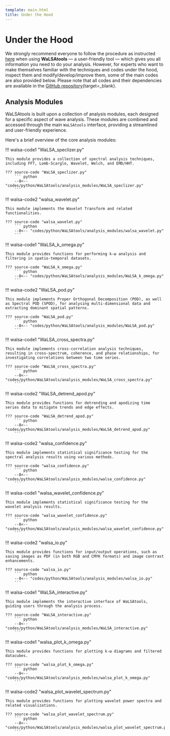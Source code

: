 ```yaml
---
template: main.html
title: Under the Hood
---
```


# Under the Hood

We strongly recommend everyone to follow the procedure as instructed [here](WaLSAtools.md) when using **WaLSAtools** — a user-friendly tool — which gives you all information you need to do your analysis. 
However, for experts who want to make themselves familiar with the techniques and codes under the hood, inspect them and modify/develop/improve them, some of the main codes are also provided below. Please note that all codes and their dependencies are available in the [GitHub repository](https://github.com/WaLSAteam/WaLSAtools){target=_blank}.

## Analysis Modules

WaLSAtools is built upon a collection of analysis modules, each designed for a specific aspect of wave analysis. These modules are combined and accessed through the main `WaLSAtools` interface, providing a streamlined and user-friendly experience.

Here's a brief overview of the core analysis modules:

!!! walsa-code1 "WaLSA_speclizer.py"

    This module provides a collection of spectral analysis techniques, including FFT, Lomb-Scargle, Wavelet, Welch, and EMD/HHT.

    ??? source-code "WaLSA_speclizer.py"
        ``` python
        --8<-- "codes/python/WaLSAtools/analysis_modules/WaLSA_speclizer.py"
        ```

!!! walsa-code2 "walsa_wavelet.py"

    This module implements the Wavelet Transform and related functionalities.

    ??? source-code "walsa_wavelet.py"
        ``` python
        --8<-- "codes/python/WaLSAtools/analysis_modules/walsa_wavelet.py"
        ```

!!! walsa-code1 "WaLSA_k_omega.py"

    This module provides functions for performing k-ω analysis and filtering in spatio-temporal datasets.

    ??? source-code "WaLSA_k_omega.py"
        ``` python
        --8<-- "codes/python/WaLSAtools/analysis_modules/WaLSA_k_omega.py"
        ```

!!! walsa-code2 "WaLSA_pod.py"

    This module implements Proper Orthogonal Decomposition (POD), as well as Spectral POD (SPOD), for analysing multi-dimensional data and extracting dominant spatial patterns.

    ??? source-code "WaLSA_pod.py"
        ``` python
        --8<-- "codes/python/WaLSAtools/analysis_modules/WaLSA_pod.py"
        ```

!!! walsa-code1 "WaLSA_cross_spectra.py"

    This module implements cross-correlation analysis techniques, resulting in cross-spectrum, coherence, and phase relationships, for investigating correlations between two time series.

    ??? source-code "WaLSA_cross_spectra.py"
        ``` python
        --8<-- "codes/python/WaLSAtools/analysis_modules/WaLSA_cross_spectra.py"
        ```

!!! walsa-code2 "WaLSA_detrend_apod.py"

    This module provides functions for detrending and apodizing time series data to mitigate trends and edge effects.

    ??? source-code "WaLSA_detrend_apod.py"
        ``` python
        --8<-- "codes/python/WaLSAtools/analysis_modules/WaLSA_detrend_apod.py"
        ```

!!! walsa-code2 "walsa_confidence.py"

    This module implements statistical significance testing for the spectral analysis results using various methods.

    ??? source-code "walsa_confidence.py"
        ``` python
        --8<-- "codes/python/WaLSAtools/analysis_modules/walsa_confidence.py"
        ```

!!! walsa-code1 "walsa_wavelet_confidence.py"

    This module implements statistical significance testing for the wavelet analysis results.

    ??? source-code "walsa_wavelet_confidence.py"
        ``` python
        --8<-- "codes/python/WaLSAtools/analysis_modules/walsa_wavelet_confidence.py"
        ```

!!! walsa-code2 "walsa_io.py"

    This module provides functions for input/output operations, such as saving images as PDF (in both RGB and CMYK formats) and image contrast enhancements.

    ??? source-code "walsa_io.py"
        ``` python
        --8<-- "codes/python/WaLSAtools/analysis_modules/walsa_io.py"
        ```

!!! walsa-code1 "WaLSA_interactive.py"

    This module implements the interactive interface of WaLSAtools, guiding users through the analysis process.

    ??? source-code "WaLSA_interactive.py"
        ``` python
        --8<-- "codes/python/WaLSAtools/analysis_modules/WaLSA_interactive.py"
        ```

!!! walsa-code1 "walsa_plot_k_omega.py"

    This module provides functions for plotting k-ω diagrams and filtered datacubes.

    ??? source-code "walsa_plot_k_omega.py"
        ``` python
        --8<-- "codes/python/WaLSAtools/analysis_modules/walsa_plot_k_omega.py"
        ```

!!! walsa-code2 "walsa_plot_wavelet_spectrum.py"

    This module provides functions for plotting wavelet power spectra and related visualizations.

    ??? source-code "walsa_plot_wavelet_spectrum.py"
        ``` python
        --8<-- "codes/python/WaLSAtools/analysis_modules/walsa_plot_wavelet_spectrum.py"
        ```

<br>
